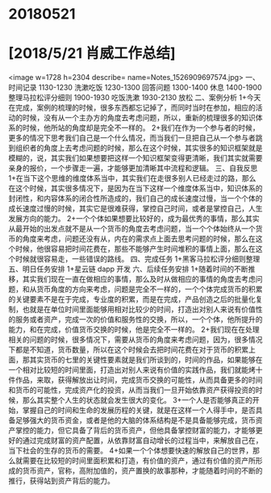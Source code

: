 # 20180521

# [2018/5/21 肖威工作总结]
<image w=1728 h=2304 describe= name=Notes_1526909697574.jpg>
一、时间记录
1130-1230 洗漱吃饭
1230-1300 回答问题
1300-1400 休息
1400-1900 整理马拉松评分细则
1900-1930 吃饭洗漱
1930-2130 放松
二、案例分析
1+今天在完成，案例的梳理的时候，很多东西都忘记掉了，而同时当时在参加，相应的活动的时候，没有从一个主办方的角度去考虑问题，所以，重新的梳理很多的知识体系的时候，他所站的角度却是完全不一样的。
2+我们在作为一个参与者的时候，更多的情况下思考我们自己是一个什么情况，而当我们一旦把自己从一个参与者跳到组织者的角度上去考虑问题的时候，那么在这个时候，其实很多的知识框架就是模糊的，说，其实我们如果想要把这样一个知识框架变得更清晰，我们其实就需要亲身的报价，一个步骤走一遍，才能够更加清晰其中流程和逻辑。
三、自我反思
1+在当下这个思维的维度体系当中，其实我们在走很多别人已经走过的路，那么在这个时候，其实很多情况下，是因为在当下这样一个维度体系当中，知识体系的封闭性，和内容体系的闭合性所造成的，我们自己的成长速度过慢，当一个个体的成长速度过慢的时候，其实它是很难获得，掌控自己时间，或者是掌控自己，人生发展方向的能力。
2+一个个体如果想要比较好的，成为最优秀的事情，那么其实从最开始的出发点就不是从一个货币的角度去考虑问题，当一个个体始终从一个货币的角度来考虑，问题还没有从，内在的需求点上面去思考问题的时候，那么在这个时候，他很容易把时间花费在，那些不能够产生时间堆积的事情上面，那么在这个时候就很容易走，一些错误的路线。
四、完成任务
1+黑客马拉松评分细则整理
五、明日任务安排
1+星云链 dapp 开发
六、后续任务安排
1+随着时间的不断推移，其实我们现在一直在做相应的事情，那么及时从做相应的事情的角度去考虑问题，和从货币角度的方向来考虑，问题是完全不一样的，一个个体完成货币的积累的关键要素不是在于完成，专业度的积累，而是在完成，产品创造之后的批量化复制，也就是在单位时间里面能够用相对比较少的时间，打造出对别人来说有价值性的服务或者资产，完成一次的价值和服务性的交换，所以，一个个体，他所提升的能力，和在完成，价值货币交换的时候，他是完全不一样的。
2+我们现在在处理相关的问题的时候，很多情况下，需要从货币的角度来考虑问题，因为，很多情况下都是不知道，货币数量，所以在这个时候会去把时间花费在对于货币的积累上面，那其实货币的七里的关键性要素就是我们所谈到的，时间的作品，如果能够在一个相对比较短的时间里面，打造出对别人来说有价值的实践作品，我们就能烤十件作品，来取，获得解放出让时间，完成货币交换的可能性，从而具备更多的时间和货币的可能性，完成资产化的投资，从而当我们一旦开始依靠资产获得投资的时候，那么其实整个人生的状态就会发生很大的变化。
3+一个人是否能够真正的开始，掌握自己的时间和生命的发展历程的关键，就是在这样一个人得手中，是否具备足够强大的货币资金，或者是他的大脑的体系结构是不是具备能够完成，货币资产掌控的能力，但它具备了背后的货币资产，但他具备掌控财富的能力，才能够更好的通过完成财富的资产配置，从依靠财富自动增长的过程当中，来解放自己在，当下社会的生存的货币的需要。
4+如果一个个体想要快速的解放自己的世界，那么就需要在比较短的时间里面积累和打造，有价值的资产，通过有价值的资产所形成的货币资产，官称，高附加值的，资产置换的故事那种，才能随着时间的不断的推行，获得站到资产背后的能力。
